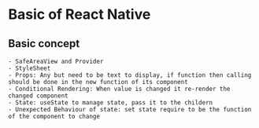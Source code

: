# Basic of React Native

## Basic concept
    - SafeAreaView and Provider
    - StyleSheet
    - Props: Any but need to be text to display, if function then calling should be done in the new function of its component
    - Conditional Rendering: When value is changed it re-render the changed component
    - State: useState to manage state, pass it to the childern
    - Unexpected Behaviour of state: set state require to be the function of the component to change
